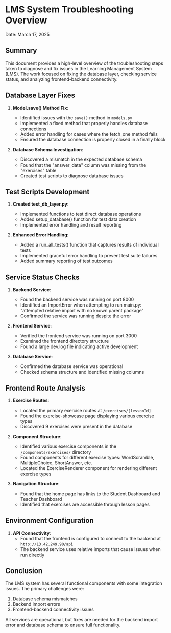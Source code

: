 # LMS System Troubleshooting Overview
Date: March 17, 2025

## Summary

This document provides a high-level overview of the troubleshooting steps taken to diagnose and fix issues in the Learning Management System (LMS). The work focused on fixing the database layer, checking service status, and analyzing frontend-backend connectivity.

## Database Layer Fixes

1. **Model.save() Method Fix**: 
   - Identified issues with the `save()` method in `models.py`
   - Implemented a fixed method that properly handles database connections
   - Added error handling for cases where the fetch_one method fails
   - Ensured the database connection is properly closed in a finally block

2. **Database Schema Investigation**:
   - Discovered a mismatch in the expected database schema
   - Found that the "answer_data" column was missing from the "exercises" table
   - Created test scripts to diagnose database issues

## Test Scripts Development

1. **Created test_db_layer.py**:
   - Implemented functions to test direct database operations
   - Added setup_database() function for test data creation
   - Implemented error handling and result reporting

2. **Enhanced Error Handling**:
   - Added a run_all_tests() function that captures results of individual tests
   - Implemented graceful error handling to prevent test suite failures
   - Added summary reporting of test outcomes

## Service Status Checks

1. **Backend Service**:
   - Found the backend service was running on port 8000
   - Identified an ImportError when attempting to run main.py: "attempted relative import with no known parent package"
   - Confirmed the service was running despite the error

2. **Frontend Service**:
   - Verified the frontend service was running on port 3000
   - Examined the frontend directory structure
   - Found a large dev.log file indicating active development

3. **Database Service**:
   - Confirmed the database service was operational
   - Checked schema structure and identified missing columns

## Frontend Route Analysis

1. **Exercise Routes**:
   - Located the primary exercise routes at `/exercises/[lessonId]`
   - Found the exercise-showcase page displaying various exercise types
   - Discovered 9 exercises were present in the database

2. **Component Structure**:
   - Identified various exercise components in the `/components/exercises/` directory
   - Found components for different exercise types: WordScramble, MultipleChoice, ShortAnswer, etc.
   - Located the ExerciseRenderer component for rendering different exercise types

3. **Navigation Structure**:
   - Found that the home page has links to the Student Dashboard and Teacher Dashboard
   - Identified that exercises are accessible through lesson pages

## Environment Configuration

1. **API Connectivity**:
   - Found that the frontend is configured to connect to the backend at `http://13.42.249.90/api`
   - The backend service uses relative imports that cause issues when run directly

## Conclusion

The LMS system has several functional components with some integration issues. The primary challenges were:
1. Database schema mismatches
2. Backend import errors
3. Frontend-backend connectivity issues

All services are operational, but fixes are needed for the backend import error and database schema to ensure full functionality.
